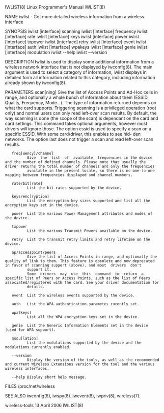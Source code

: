 IWLIST(8)                                                                                 Linux Programmer's Manual                                                                                 IWLIST(8)



NAME
       iwlist - Get more detailed wireless information from a wireless interface

SYNOPSIS
       iwlist [interface] scanning
       iwlist [interface] frequency
       iwlist [interface] rate
       iwlist [interface] keys
       iwlist [interface] power
       iwlist [interface] txpower
       iwlist [interface] retry
       iwlist [interface] event
       iwlist [interface] auth
       iwlist [interface] wpakeys
       iwlist [interface] genie
       iwlist [interface] modulation
       iwlist --help
       iwlist --version

DESCRIPTION
       Iwlist  is  used to display some additional information from a wireless network interface that is not displayed by iwconfig(8).  The main argument is used to select a category of information, iwlist
       displays in detailed form all information related to this category, including information already shown by iwconfig(8).

PARAMETERS
       scan[ning]
              Give the list of Access Points and Ad-Hoc cells in range, and optionally a whole bunch of information about them (ESSID, Quality, Frequency, Mode...). The type of information returned depends
              on what the card supports.
              Triggering  scanning  is a privileged operation (root only) and normal users can only read left-over scan results. By default, the way scanning is done (the scope of the scan) is dependant on
              the card and card settings.
              This command takes optional arguments, however most drivers will ignore those. The option essid is used to specify a scan on a specific ESSID. With some card/driver, this enables to see  hid-
              den networks. The option last does not trigger a scan and read left-over scan results.

       freq[uency]/channel
              Give  the  list  of  available  frequencies in the device and the number of defined channels. Please note that usually the driver returns the total number of channels and only the frequencies
              available in the present locale, so there is no one-to-one mapping between frequencies displayed and channel numbers.

       rate/bit[rate]
              List the bit-rates supported by the device.

       keys/enc[ryption]
              List the encryption key sizes supported and list all the encryption keys set in the device.

       power  List the various Power Management attributes and modes of the device.

       txpower
              List the various Transmit Powers available on the device.

       retry  List the transmit retry limits and retry lifetime on the device.

       ap/accesspoint/peers
              Give the list of Access Points in range, and optionally the quality of link to them. This feature is obsolete and now deprecated in favor of scanning support (above), and most  drivers  don't
              support it.
              Some  drivers  may  use  this  command  to  return  a specific list of Peers or Access Points, such as the list of Peers associated/registered with the card. See your driver documentation for
              details.

       event  List the wireless events supported by the device.

       auth   List the WPA authentication parametes curently set.

       wpa[keys]
              List all the WPA encryption keys set in the device.

       genie  List the Generic Information Elements set in the device (used for WPA support).

       modu[lation]
              List the modulations supported by the device and the modulations currently enabled.

       --version
              Display the version of the tools, as well as the recommended and current Wireless Extensions version for the tool and the various wireless interfaces.

       --help Display short help message.

FILES
       /proc/net/wireless

SEE ALSO
       iwconfig(8), iwspy(8).  iwevent(8), iwpriv(8), wireless(7).




wireless-tools                                                                                  13 April 2006                                                                                       IWLIST(8)
